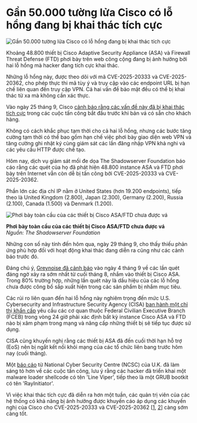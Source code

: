 # Gần 50.000 tường lửa Cisco có lỗ hổng đang bị khai thác tích cực

![Gần 50.000 tường lửa Cisco có lỗ hổng đang bị khai thác tích cực](https://www.bleepstatic.com/content/hl-images/2024/07/18/Cisco.jpg)

Khoảng 48.800 thiết bị Cisco Adaptive Security Appliance (ASA) và Firewall Threat Defense (FTD) phơi bày trên web công cộng đang bị ảnh hưởng bởi hai lỗ hổng mà hacker đang tích cực khai thác.

Những lỗ hổng này, được theo dõi với mã CVE-2025-20333 và CVE-2025-20362, cho phép thực thi mã tùy ý và truy cập vào các endpoint URL bị hạn chế liên quan đến truy cập VPN. Cả hai vấn đề bảo mật đều có thể bị khai thác từ xa mà không cần xác thực.

Vào ngày 25 tháng 9, Cisco [cảnh báo rằng các vấn đề này đã bị khai thác tích cực](https://www.bleepingcomputer.com/news/security/cisco-warns-of-asa-firewall-zero-days-exploited-in-attacks/) trong các cuộc tấn công bắt đầu trước khi bản vá có sẵn cho khách hàng.

Không có cách khắc phục tạm thời cho cả hai lỗ hổng, nhưng các bước tăng cường tạm thời có thể bao gồm hạn chế việc phơi bày giao diện web VPN và tăng cường ghi nhật ký cùng giám sát các lần đăng nhập VPN khả nghi và các yêu cầu HTTP được chế tạo.

Hôm nay, dịch vụ giám sát mối đe dọa The Shadowserver Foundation báo cáo rằng các quét của họ đã phát hiện 48.800 instance ASA và FTD phơi bày trên Internet vẫn còn dễ bị tấn công bởi CVE-2025-20333 và CVE-2025-20362.

Phần lớn các địa chỉ IP nằm ở United States (hơn 19.200 endpoints), tiếp theo là United Kingdom (2.800), Japan (2.300), Germany (2.200), Russia (2.100), Canada (1.500) và Denmark (1.200).

![Phơi bày toàn cầu của các thiết bị Cisco ASA/FTD chưa được vá](https://www.bleepstatic.com/images/news/u/1220909/2025/September/map.jpg)

**Phơi bày toàn cầu của các thiết bị Cisco ASA/FTD chưa được vá**  
_Nguồn: The Shadowserver Foundation_

Những con số này tính đến hôm qua, ngày 29 tháng 9, cho thấy thiếu phản ứng phù hợp đối với hoạt động khai thác đang diễn ra cũng như các cảnh báo trước đó.

Đáng chú ý, [Greynoise đã cảnh báo](https://www.bleepingcomputer.com/news/security/surge-in-networks-scans-targeting-cisco-asa-devices-raise-concerns/) vào ngày 4 tháng 9 về các lần quét đáng ngờ xảy ra sớm nhất từ cuối tháng 8, nhắm vào thiết bị Cisco ASA. Trong 80% trường hợp, những lần quét này là dấu hiệu của các lỗ hổng chưa được công bố sắp xuất hiện trong các sản phẩm bị nhắm mục tiêu.

Các rủi ro liên quan đến hai lỗ hổng này nghiêm trọng đến mức U.S. Cybersecurity and Infrastructure Security Agency (CISA) [ban hành một chỉ thị khẩn cấp](https://www.bleepingcomputer.com/news/security/cisa-orders-agencies-to-patch-cisco-flaws-exploited-in-zero-day-attacks/) yêu cầu các cơ quan thuộc Federal Civilian Executive Branch (FCEB) trong vòng 24 giờ phải xác định bất kỳ instance Cisco ASA và FTD nào bị xâm phạm trong mạng và nâng cấp những thiết bị sẽ tiếp tục được sử dụng.

CISA cũng khuyến nghị rằng các thiết bị ASA đã đến cuối thời hạn hỗ trợ (EoS) nên bị ngắt kết nối khỏi mạng của các tổ chức liên bang trước hôm nay (cuối tháng).

Một [báo cáo](https://www.ncsc.gov.uk/static-assets/documents/malware-analysis-reports/RayInitiator-LINE-VIPER/ncsc-mar-rayinitiator-line-viper.pdf) từ National Cyber Security Centre (NCSC) của U.K. đã làm sáng tỏ hơn về các cuộc tấn công, lưu ý rằng các hacker đã triển khai một malware loader shellcode có tên 'Line Viper', tiếp theo là một GRUB bootkit có tên 'RayInitiator'.

Vì việc khai thác tích cực đã diễn ra hơn một tuần, các quản trị viên của các hệ thống có khả năng bị ảnh hưởng được khuyến cáo áp dụng các khuyến nghị của Cisco cho CVE-2025-20333 và CVE-2025-20362 \[[1](http://sec.cloudapps.cisco.com/security/center/content/CiscoSecurityAdvisory/cisco-sa-asaftd-webvpn-z5xP8EUB), [2](http://sec.cloudapps.cisco.com/security/center/content/CiscoSecurityAdvisory/cisco-sa-asaftd-webvpn-YROOTUW)\] càng sớm càng tốt.